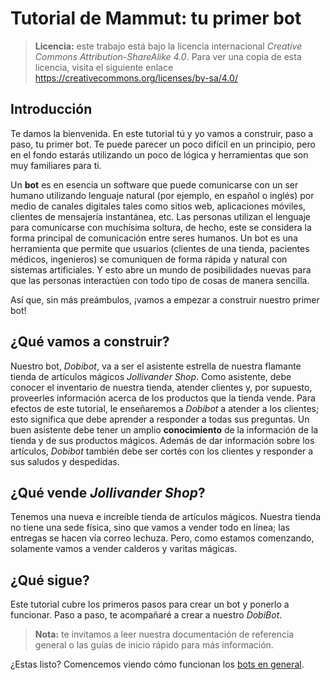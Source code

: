 
# Tutorial de Mammut: tu primer bot

> **Licencia:** este trabajo está bajo la licencia internacional _Creative Commons Attribution-ShareAlike 4.0_. Para ver una copia de esta licencia, visita el siguiente enlace https://creativecommons.org/licenses/by-sa/4.0/

## Introducción

Te damos la bienvenida. En este tutorial tú y yo vamos a construir, paso a paso, tu primer bot. Te puede parecer un poco difícil en un principio, pero en el fondo estarás utilizando un poco de lógica y herramientas que son muy familiares para ti.

Un **bot** es en esencia un software que puede comunicarse con un ser humano utilizando lenguaje natural (por ejemplo, en español o inglés) por medio de canales digitales tales como sitios web, aplicaciones móviles, clientes de mensajería instantánea, etc. Las personas utilizan el lenguaje para comunicarse con muchísima soltura, de hecho, este se considera la forma principal de comunicación entre seres humanos. Un bot es una herramienta que permite que usuarios (clientes de una tienda, pacientes médicos, ingenieros) se comuniquen de forma rápida y natural con sistemas artificiales. Y esto abre un mundo de posibilidades nuevas para que las personas interactúen con todo tipo de cosas de manera sencilla.

Así que, sin más preámbulos, ¡vamos a empezar a construir nuestro primer bot!

## ¿Qué vamos a construir?

Nuestro bot, _Dobibot_, va a ser el asistente estrella de nuestra flamante tienda de artículos mágicos _Jollivander Shop_. Como asistente, debe conocer el inventario de nuestra tienda, atender clientes y, por supuesto, proveerles información acerca de los productos que la tienda vende. Para efectos de este tutorial, le enseñaremos a _Dobibot_ a atender a los clientes; esto significa que debe aprender a responder a todas sus preguntas. Un buen asistente debe tener un amplio **conocimiento** de la información de la tienda y de sus productos mágicos. Además de dar información sobre los artículos, _Dobibot_ también debe ser cortés con los clientes y responder a sus saludos y despedidas.

## ¿Qué vende _Jollivander Shop_?

Tenemos una nueva e increíble tienda de artículos mágicos. Nuestra tienda no tiene una sede física, sino que vamos a vender todo en línea; las entregas se hacen vía correo lechuza. Pero, como estamos comenzando, solamente vamos a vender calderos y varitas mágicas.

## ¿Qué sigue?

Este tutorial cubre los primeros pasos para crear un bot y ponerlo a funcionar. Paso a paso, te acompañaré a crear a nuestro _DobiBot_.

> **Nota:** te invitamos a leer nuestra documentación de referencia general o las guías de inicio rápido para más información.

¿Estas listo? Comencemos viendo cómo funcionan los [bots en general](intro.md).
